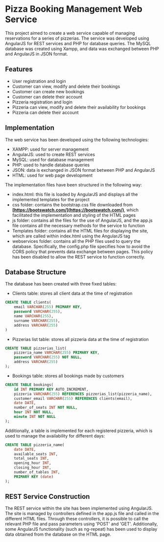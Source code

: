 # **Pizza Booking Management Web Service**

This project aimed to create a web service capable of managing reservations for a series of pizzerias. The service was developed using AngularJS for REST services and PHP for database queries. The MySQL database was created using Xampp, and data was exchanged between PHP and AngularJS in JSON format. 

## **Features**

- User registration and login
- Customer can view, modify and delete their bookings
- Customer can create new bookings
- Customer can delete their account
- Pizzeria registration and login
- Pizzeria can view, modify and delete their availability for bookings
- Pizzeria can delete their account

## **Implementation**

The web service has been developed using the following technologies:

- XAMPP: used for server management
- AngularJS: used to create REST services
- MySQL: used for database management
- PHP: used to handle database queries
- JSON: data is exchanged in JSON format between PHP and AngularJS
- HTML: used for web page development

The implementation files have been structured in the following way:

- index.html: this file is loaded by AngularJS and displays all the implemented templates for the project
- css folder: contains the bootstrap.css file downloaded from **[https://bootswatch.com/](https://bootswatch.com/)**, which facilitated the implementation and styling of the HTML pages
- js folder: contains all the files for the use of AngularJS, and the app.js file contains all the necessary methods for the service to function
- Templates folder: contains all the HTML files for displaying the site, which are called within index.html using the AngularJS tag <ng-view>
- webservices folder: contains all the PHP files used to query the database. Specifically, the config.php file specifies how to avoid the CORS policy that prevents data exchange between pages. This policy has been disabled to allow the REST service to function correctly.

## **Database Structure**

The database has been created with three fixed tables:

- Clients table: stores all client data at the time of registration

```sql
CREATE TABLE clients(
    email VARCHAR(255) PRIMARY KEY,
    password VARCHAR(255),
    name VARCHAR(255),
    surname VARCHAR(255),
    address VARCHAR(255)
)
```

- Pizzerias list table: stores all pizzeria data at the time of registration

```sql
CREATE TABLE pizzerias_list(
    pizzeria_name VARCHAR(255) PRIMARY KEY,
    password VARCHAR(255) NOT NULL,
    address VARCHAR(255)
);
```

- Bookings table: stores all bookings made by customers

```sql
CREATE TABLE bookings(
    id INT PRIMARY KEY AUTO_INCREMENT,
    pizzeria VARCHAR(255) REFERENCES pizzerias_list(pizzeria_name),
    customer_email VARCHAR(255) REFERENCES clients(email),
    date DATE,
    number_of_seats INT NOT NULL,
    hour INT NOT NULL,
    minute INT NOT NULL
);
```

Additionally, a table is implemented for each registered pizzeria, which is used to manage the availability for different days:

```sql
CREATE TABLE pizzeria_name(
    date DATE,
    available_seats INT,
    total_seats INT,
    opening_hour INT,
    closing_hour INT,
    number_of_tables INT,
    PRIMARY KEY (date)
);
```

## **REST Service Construction**

The REST service within the site has been implemented using AngularJS. The site is managed by controllers defined in the app.js file and called in the different HTML files. Through these controllers, it is possible to call the relevant PHP file and pass parameters using 'POST' and 'GET'. Additionally, some AngularJS functionality (such as ng-repeat) has been used to display data obtained from the database on the HTML page.
